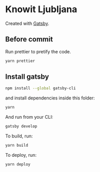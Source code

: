 # Knowit Ljubljana

Created with [Gatsby](https://www.gatsbyjs.org/).

## Before commit
Run prettier to pretify the code.
```sh
yarn prettier
```

## Install gatsby
```sh
npm install --global gatsby-cli
```

and install dependencies inside this folder:
```sh
yarn
```

And run from your CLI:
```sh
gatsby develop
```

To build, run:
```sh
yarn build
```

To deploy, run:
```
yarn deploy
```
